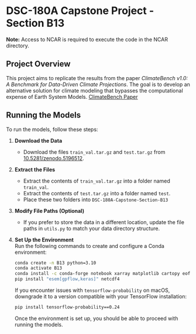 # DSC-180A Capstone Project - Section B13

**Note:** Access to NCAR is required to execute the code in the NCAR directory.

## Project Overview

This project aims to replicate the results from the paper *ClimateBench v1.0: A Benchmark for Data-Driven Climate Projections*. The goal is to develop an alternative solution for climate modeling that bypasses the computational expense of Earth System Models. [ClimateBench Paper](https://agupubs.onlinelibrary.wiley.com/doi/full/10.1029/2021MS002954)



## Running the Models

To run the models, follow these steps:

1. **Download the Data**  
   - Download the files `train_val.tar.gz` and `test.tar.gz` from [10.5281/zenodo.5196512](https://zenodo.org/records/7064308).

2. **Extract the Files**  
   - Extract the contents of `train_val.tar.gz` into a folder named `train_val`.
   - Extract the contents of `test.tar.gz` into a folder named `test`.
   - Place these two folders into `DSC-180A-Capstone-Section-B13`

3. **Modify File Paths (Optional)**  
   - If you prefer to store the data in a different location, update the file paths in `utils.py` to match your data directory structure.

4. **Set Up the Environment**  
   Run the following commands to create and configure a Conda environment:

   ```bash
   conda create -n B13 python=3.10
   conda activate B13
   conda install -c conda-forge notebook xarray matplotlib cartopy eofs scikit-learn
   pip install "esem[gpflow,keras]" netcdf4
   ```

    If you encounter issues with `tensorflow-probability` on macOS, downgrade it to a version compatible with your TensorFlow installation:

    ```bash
    pip install tensorflow-probability==0.24
    ```

    Once the environment is set up, you should be able to proceed with running the models.

